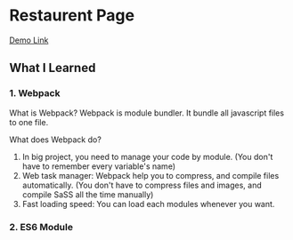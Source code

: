 # Restaurent Page

[Demo Link](https://jiasong214.github.io/the-odin-project/restaurant-page/dist/index.html)

## What I Learned

### 1. Webpack

What is Webpack?
Webpack is module bundler. It bundle all javascript files to one file.

What does Webpack do?

1. In big project, you need to manage your code by module. (You don't have to remember every variable's name)
2. Web task manager: Webpack help you to compress, and compile files automatically. (You don't have to compress files and images, and compile SaSS all the time manually)
3. Fast loading speed: You can load each modules whenever you want.

### 2. ES6 Module
